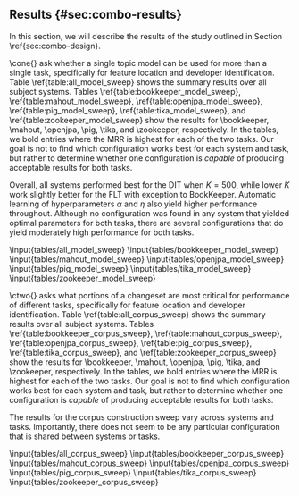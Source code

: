 ## Results {#sec:combo-results}

In this section, we will describe the results of the study outlined in Section
\ref{sec:combo-design}.

\cone{} ask whether a single topic model can be used for more than a single
task, specifically for feature location and developer identification. Table
\ref{table:all_model_sweep} shows the summary results over all subject systems.
Tables \ref{table:bookkeeper_model_sweep}, \ref{table:mahout_model_sweep},
\ref{table:openjpa_model_sweep}, \ref{table:pig_model_sweep},
\ref{table:tika_model_sweep}, and \ref{table:zookeeper_model_sweep} show the
results for \bookkeeper, \mahout, \openjpa, \pig, \tika, and \zookeeper,
respectively. In the tables, we bold entries where the MRR is highest for each
of the two tasks. Our goal is not to find which configuration works best for
each system and task, but rather to determine whether one configuration is
*capable* of producing acceptable results for both tasks.

Overall, all systems performed best for the DIT when $K = 500$, while lower $K$
work slightly better for the FLT with exception to BookKeeper.  Automatic
learning of hyperparameters $\alpha$ and $\eta$ also yield higher performance
throughout.  Although no configuration was found in any system that yielded
optimal parameters for both tasks, there are several configurations that do
yield moderately high performance for both tasks.


\input{tables/all_model_sweep}
\input{tables/bookkeeper_model_sweep}
\input{tables/mahout_model_sweep}
\input{tables/openjpa_model_sweep}
\input{tables/pig_model_sweep}
\input{tables/tika_model_sweep}
\input{tables/zookeeper_model_sweep}

\ctwo{} asks what portions of a changeset are most critical for performance of
different tasks, specifically for feature location and developer
identification.  Table \ref{table:all_corpus_sweep} shows the summary results
over all subject systems. Tables \ref{table:bookkeeper_corpus_sweep},
\ref{table:mahout_corpus_sweep}, \ref{table:openjpa_corpus_sweep},
\ref{table:pig_corpus_sweep}, \ref{table:tika_corpus_sweep}, and
\ref{table:zookeeper_corpus_sweep} show the results for \bookkeeper, \mahout,
\openjpa, \pig, \tika, and \zookeeper, respectively. In the tables, we bold
entries where the MRR is highest for each of the two tasks. Our goal is not to
find which configuration works best for each system and task, but rather to
determine whether one configuration is *capable* of producing acceptable
results for both tasks.

The results for the corpus construction sweep vary across systems and tasks.
Importantly, there does not seem to be any particular configuration that is
shared between systems or tasks.



\input{tables/all_corpus_sweep}
\input{tables/bookkeeper_corpus_sweep}
\input{tables/mahout_corpus_sweep}
\input{tables/openjpa_corpus_sweep}
\input{tables/pig_corpus_sweep}
\input{tables/tika_corpus_sweep}
\input{tables/zookeeper_corpus_sweep}

